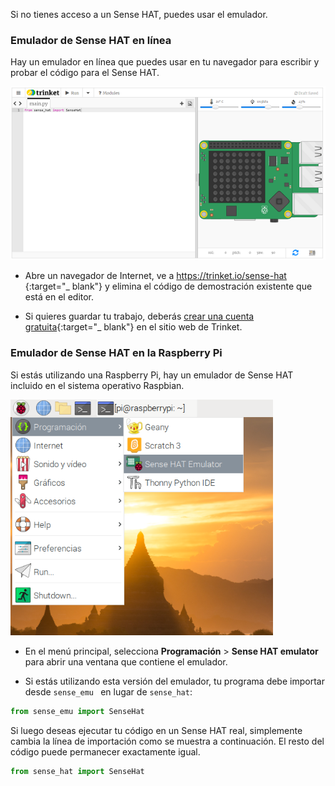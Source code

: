 Si no tienes acceso a un Sense HAT, puedes usar el emulador.

### Emulador de Sense HAT en línea

Hay un emulador en línea que puedes usar en tu navegador para escribir y probar el código para el Sense HAT.

![Sense HAT emulator en trinket](images/sense-hat-trinket.png)

+ Abre un navegador de Internet, ve a [https://trinket.io/sense-hat ](https://trinket.io/sense-hat){:target="_ blank"} y elimina el código de demostración existente que está en el editor.

+ Si quieres guardar tu trabajo, deberás [crear una cuenta gratuita](https://trinket.io/signup){:target="_ blank"} en el sitio web de Trinket.

### Emulador de Sense HAT en la Raspberry Pi

Si estás utilizando una Raspberry Pi, hay un emulador de Sense HAT incluido en el sistema operativo Raspbian.

![Sense HAT emulator en Raspbian](images/pi-emulator.png)

+ En el menú principal, selecciona **Programación** > **Sense HAT emulator** para abrir una ventana que contiene el emulador.

+ Si estás utilizando esta versión del emulador, tu programa debe importar desde `sense_emu ` en lugar de `sense_hat`:

```python
from sense_emu import SenseHat
```

Si luego deseas ejecutar tu código en un Sense HAT real, simplemente cambia la línea de importación como se muestra a continuación. El resto del código puede permanecer exactamente igual.

```python
from sense_hat import SenseHat
```
